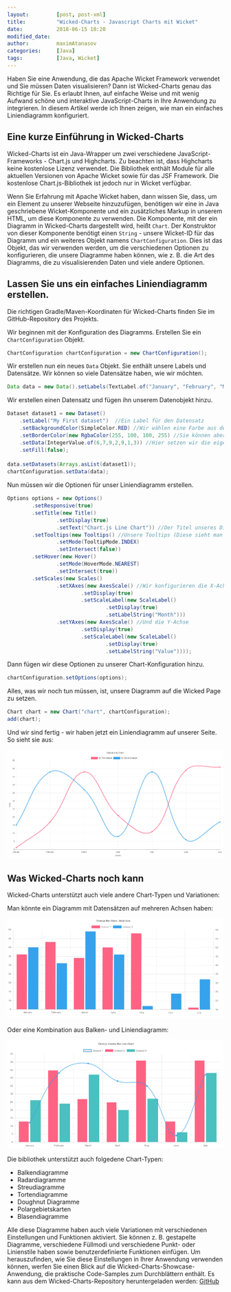 ```yaml
---
layout:         [post, post-xml]
title:          "Wicked-Charts - Javascript Charts mit Wicket"
date:           2018-06-15 10:20
modified_date:
author:         maximAtanasov
categories:     [Java]
tags:           [Java, Wicket]
---
```


Haben Sie eine Anwendung, die das Apache Wicket Framework verwendet und Sie müssen Daten visualisieren?
Dann ist Wicked-Charts genau das Richtige für Sie. Es erlaubt Ihnen, auf einfache Weise und
mit wenig Aufwand schöne und interaktive JavaScript-Charts in Ihre Anwendung zu integrieren.
In diesem Artikel werde ich Ihnen zeigen, wie man ein einfaches Liniendiagramm konfiguriert.

## Eine kurze Einführung in Wicked-Charts

Wicked-Charts ist ein Java-Wrapper um zwei verschiedene JavaScript-Frameworks - Chart.js und Highcharts.
Zu beachten ist, dass Highcharts keine kostenlose Lizenz verwendet.
Die Bibliothek enthält Module für alle aktuellen Versionen von Apache Wicket sowie für das JSF Framework.
Die kostenlose Chart.js-Bibliothek ist jedoch nur in Wicket verfügbar.

Wenn Sie Erfahrung mit Apache Wicket haben, dann wissen Sie, dass, um ein Element zu unserer Webseite hinzuzufügen, 
benötigen wir eine in Java geschriebene Wicket-Komponente und ein zusätzliches Markup in unserem HTML, um diese Komponente zu verwenden.
Die Komponente, mit der ein Diagramm in Wicked-Charts dargestellt wird, heißt `Chart`. Der Konstruktor von
dieser Komponente benötigt einen `String` - unsere Wicket-ID für das Diagramm und ein weiteres Objekt namens `ChartConfiguration`.
Dies ist das Objekt, das wir verwenden werden, um die verschiedenen Optionen zu konfigurieren, die unsere Diagramme haben können, wie z. B.
die Art des Diagramms, die zu visualisierenden Daten und viele andere Optionen.

## Lassen Sie uns ein einfaches Liniendiagramm erstellen.

Die richtigen Gradle/Maven-Koordinaten für Wicked-Charts finden Sie im GitHub-Repository des Projekts.

Wir beginnen mit der Konfiguration des Diagramms.
Erstellen Sie ein `ChartConfiguration` Objekt.
```java
ChartConfiguration chartConfiguration = new ChartConfiguration();
```

Wir erstellen nun ein neues `Data` Objekt. Sie enthält unsere Labels und Datensätze. Wir können so viele Datensätze haben, wie wir möchten.
```java
Data data = new Data().setLabels(TextLabel.of("January", "February", "March", "April", "May", "June", "July"));
```

Wir erstellen einen Datensatz und fügen ihn unserem Datenobjekt hinzu.

```java
Dataset dataset1 = new Dataset()
    .setLabel("My First dataset")  //Ein Label für den Datensatz
    .setBackgroundColor(SimpleColor.RED) //Wir wählen eine Farbe aus dem SimpleColor Enum, dieses Enum enthält einige der am häufigsten verwendeten Farben.
    .setBorderColor(new RgbaColor(255, 100, 100, 255) //Sie können aber auch Ihre eigene Farbe mit den Klassen RgbaColor/HexColor definieren.
    .setData(IntegerValue.of(6,7,9,2,9,1,3)) //Hier setzen wir die eigentlichen Datenpunkte.
    .setFill(false);

data.setDatasets(Arrays.asList(dataset1));
chartConfiguration.setData(data);
```

Nun müssen wir die Optionen für unser Liniendiagramm erstellen.
```java
Options options = new Options()
        .setResponsive(true)
        .setTitle(new Title()
                .setDisplay(true)
                .setText("Chart.js Line Chart")) //Der Titel unseres Diagramms.
        .setTooltips(new Tooltips() //Unsere Tooltips (Diese sieht man beim Überfahren eines Datenpunktes)
                .setMode(TooltipMode.INDEX)
                .setIntersect(false))
        .setHover(new Hover()
                .setMode(HoverMode.NEAREST)
                .setIntersect(true))
        .setScales(new Scales()
                .setXAxes(new AxesScale() //Wir konfigurieren die X-Achse
                        .setDisplay(true)
                        .setScaleLabel(new ScaleLabel()
                                .setDisplay(true)
                                .setLabelString("Month")))
                .setYAxes(new AxesScale() //Und die Y-Achse
                        .setDisplay(true)
                        .setScaleLabel(new ScaleLabel()
                                .setDisplay(true)
                                .setLabelString("Value"))));
```

Dann fügen wir diese Optionen zu unserer Chart-Konfiguration hinzu.
```java
chartConfiguration.setOptions(options);
```


Alles, was wir noch tun müssen, ist, unsere Diagramm auf die Wicked Page zu setzen.
```java
Chart chart = new Chart("chart", chartConfiguration);
add(chart);
```

Und wir sind fertig - wir haben jetzt ein Liniendiagramm auf unserer Seite.
So sieht sie aus:
 
 ![](/assets/images/posts/wicked-charts/LineChart.png)

## Was Wicked-Charts noch kann


 Wicked-Charts unterstützt auch viele andere Chart-Typen und Variationen:
 
 Man könnte ein Diagramm mit Datensätzen auf mehreren Achsen haben:
 
 ![](/assets/images/posts/wicked-charts/barMultiAxis.png)
 
 Oder eine Kombination aus Balken- und Liniendiagramm:
 
 ![](/assets/images/posts/wicked-charts/comboBar.png)

Die bibliothek unterstützt auch folgedene Chart-Typen:

- Balkendiagramme
- Radardiagramme
- Streudiagramme
- Tortendiagramme
- Doughnut Diagramme
- Polargebietskarten
- Blasendiagramme

Alle diese Diagramme haben auch viele Variationen mit verschiedenen Einstellungen und Funktionen aktiviert.
Sie können z. B. gestapelte Diagramme, verschiedene Füllmodi und verschiedene Punkt- oder Linienstile haben sowie
benutzerdefinierte Funktionen einfügen.
Um herauszufinden, wie Sie diese Einstellungen in Ihrer Anwendung verwenden können, werfen Sie einen Blick auf die Wicked-Charts-Showcase-Anwendung, die
praktische Code-Samples zum Durchblättern enthält. Es kann aus dem Wicked-Charts-Repository heruntergeladen werden: 
[GitHub](https://github.com/adessoAG/wicked-charts)
